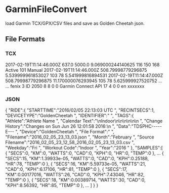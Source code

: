 # GarminFileConvert

load Garmin TCX/GPX/CSV files and save as Golden Cheetah json.

## File Formats
### TCX
<Activities>
    <Activity Sport="Biking">
      <Id>2017-02-19T11:14:46.000Z</Id>
      <Lap StartTime="2017-02-19T11:14:46.000Z">
        <TotalTimeSeconds>637.0</TotalTimeSeconds>
        <DistanceMeters>5000.0</DistanceMeters>
        <MaximumSpeed>9.069000244140625</MaximumSpeed>
        <Calories>116</Calories>
        <AverageHeartRateBpm>
          <Value>150</Value>
        </AverageHeartRateBpm>
        <MaximumHeartRateBpm>
          <Value>168</Value>
        </MaximumHeartRateBpm>
        <Intensity>Active</Intensity>
        <Cadence>101</Cadence>
        <TriggerMethod>Manual</TriggerMethod>
        <Track>
          <Trackpoint>
            <Time>2017-02-19T11:14:46.000Z</Time>
            <AltitudeMeters>508.79998779296875</AltitudeMeters>
            <DistanceMeters>5.539999961853027</DistanceMeters>
            <HeartRateBpm>
              <Value>103</Value>
            </HeartRateBpm>
            <Cadence>78</Cadence>
            <Extensions>
              <ns3:TPX>
                <ns3:Speed>5.541999816894531</ns3:Speed>
              </ns3:TPX>
            </Extensions>
          </Trackpoint>
          <Trackpoint>
            <Time>2017-02-19T11:14:47.000Z</Time>
            <AltitudeMeters>508.79998779296875</AltitudeMeters>
            <DistanceMeters>11.170000076293945</DistanceMeters>
            <HeartRateBpm>
              <Value>105</Value>
            </HeartRateBpm>
            <Cadence>78</Cadence>
            <Extensions>
              <ns3:TPX>
                <ns3:Speed>5.625999927520752</ns3:Speed>
              </ns3:TPX>
            </Extensions>
          </Trackpoint>
          ...
          ...
        <Creator xsi:type="Device_t">
        <Name>fenix 3</Name>
        <UnitId>ID</UnitId>
        <ProductID>2050</ProductID>
        <Version>
          <VersionMajor>8</VersionMajor>
          <VersionMinor>8</VersionMinor>
          <BuildMajor>0</BuildMajor>
          <BuildMinor>0</BuildMinor>
        </Version>
      </Creator>
    </Activity>
  </Activities>
  <Author xsi:type="Application_t">
    <Name>Garmin Connect API</Name>
    <Build>
      <Version>
        <VersionMajor>17</VersionMajor>
        <VersionMinor>4</VersionMinor>
        <BuildMajor>0</BuildMajor>
        <BuildMinor>0</BuildMinor>
      </Version>
    </Build>
    <LangID>en</LangID>
    <PartNumber>xxxxxxx</PartNumber>
  </Author>
</TrainingCenterDatabase>


### JSON

{
	"RIDE":{
		"STARTTIME":"2016\/02\/05 22:13:03 UTC ",
		"RECINTSECS":1,
		"DEVICETYPE":"GoldenCheetah ",
		"IDENTIFIER":" ",
		"TAGS":{
			"Athlete":"Athlete Name ",
			"Calendar Text":"\nIndoor\n\n\n\n\n\n ",
			"Change History":"Changes on Sun Jun 26 12:01:58 2016:\n ",
			"Data":"TDSPHC-----E--- ",
			"Device":"GoldenCheetah ",
			"File Format":" ",
			"Filename":"2016_02_05_23_13_03.json ",
			"Month":"February ",
			"Source Filename":"2016_02_05_23_12_58_2016_02_05_23_13_03.csv ",
			"Weekday":"Fri ",
			"Workout Code":"Indoor ",
			"Year":"2016 "
		},
		"SAMPLES":[
			{ "SECS":0, "KM":0, "WATTS":0, "CAD":0, "KPH":0, "HR":0, "TEMP":0 },
			...
            { "SECS":15, "KM":1.39933e-05, "WATTS":0, "CAD":0, "KPH":0.25188, "HR":78, "TEMP":0 },
			{ "SECS":16, "KM":5.59733e-05, "WATTS":21, "CAD":0, "KPH":6.17106, "HR":81, "TEMP":0 },
			{ "SECS":17, "KM":0.00177016, "WATTS":26, "CAD":0, "KPH":7.43046, "HR":82, "TEMP":0 },
			{ "SECS":18, "KM":0.00389714, "WATTS":30, "CAD":0, "KPH":8.56392, "HR":85, "TEMP":0 },
            ...
		]
	}
}

